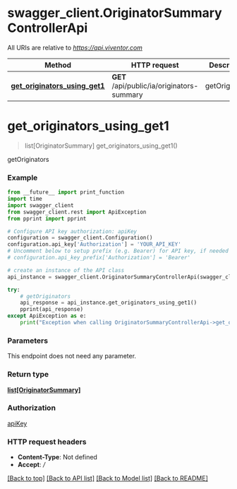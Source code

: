 # swagger_client.OriginatorSummaryControllerApi

All URIs are relative to *https://api.viventor.com*

Method | HTTP request | Description
------------- | ------------- | -------------
[**get_originators_using_get1**](OriginatorSummaryControllerApi.md#get_originators_using_get1) | **GET** /api/public/ia/originators-summary | getOriginators


# **get_originators_using_get1**
> list[OriginatorSummary] get_originators_using_get1()

getOriginators

### Example
```python
from __future__ import print_function
import time
import swagger_client
from swagger_client.rest import ApiException
from pprint import pprint

# Configure API key authorization: apiKey
configuration = swagger_client.Configuration()
configuration.api_key['Authorization'] = 'YOUR_API_KEY'
# Uncomment below to setup prefix (e.g. Bearer) for API key, if needed
# configuration.api_key_prefix['Authorization'] = 'Bearer'

# create an instance of the API class
api_instance = swagger_client.OriginatorSummaryControllerApi(swagger_client.ApiClient(configuration))

try:
    # getOriginators
    api_response = api_instance.get_originators_using_get1()
    pprint(api_response)
except ApiException as e:
    print("Exception when calling OriginatorSummaryControllerApi->get_originators_using_get1: %s\n" % e)
```

### Parameters
This endpoint does not need any parameter.

### Return type

[**list[OriginatorSummary]**](OriginatorSummary.md)

### Authorization

[apiKey](../README.md#apiKey)

### HTTP request headers

 - **Content-Type**: Not defined
 - **Accept**: */*

[[Back to top]](#) [[Back to API list]](../README.md#documentation-for-api-endpoints) [[Back to Model list]](../README.md#documentation-for-models) [[Back to README]](../README.md)

